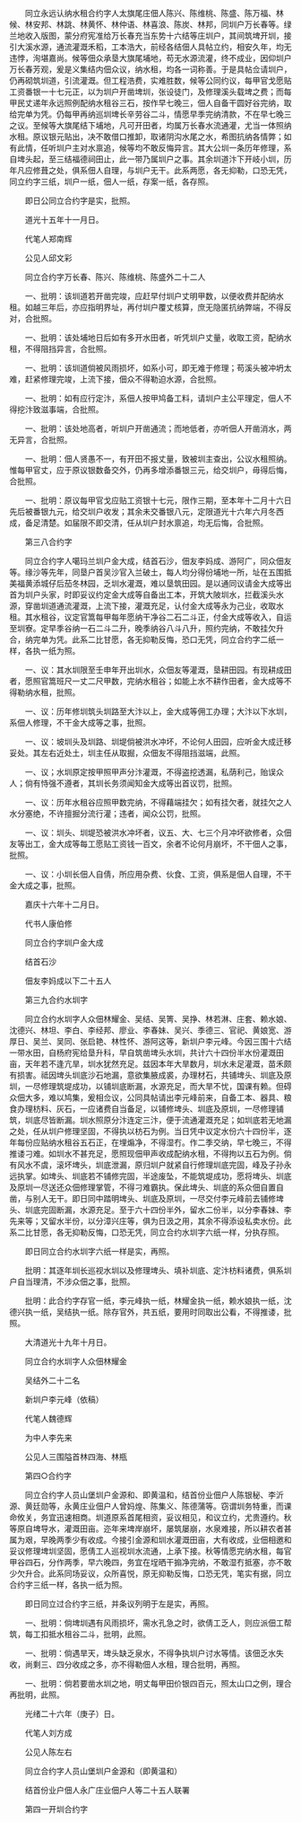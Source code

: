 <!-- { "loadSidebar": true } -->
　　同立永远认纳水租合约字人太旗尾庄佃人陈兴、陈维桃、陈盛、陈万福、林候、林安邦、林跳、林黄怀、林仲语、林喜浪、陈炭、林邦，同圳户万长春等。绿兰地收入版图，蒙分府宪准给万长春充当东势十六结等庄圳户，其间筑埤开圳，接引大溪水源，通流灌溉禾稻，工本浩大，前经各结佃人具帖立约，相安久年，均无违悖，洵堪嘉尚。候等佃众承垦大旗尾埔地，苟无水源流灌，终不成业，因仰圳户万长春芳观，爰是义集结内佃众议，纳水租，均各一词称善。于是具帖佥请圳户，仍再砌筑圳道，引流灌溉。但工程浩费，实难胜数，候等公同约议，每甲官戈愿贴工资番银一十七元正，以为圳户开凿埤圳，张设徒门，及修理溪头载埤之费；而每甲民丈递年永远照例配纳水租谷三石，按作早七晚三，佃人自备干圆好谷完纳，取给完单为凭。仍每甲再纳巡圳埤长辛劳谷二斗，情愿早季完纳清款，不在早七晚三之议。至候等大旗尾结下埔地，凡可开田者，均属万长春水流通灌，尤当一体照纳水租。原议银元贴出，决不敢借口推卸，取诸阴沟水尾之水，希图抗纳各情弊；如有此情，任听圳户主对水禀追，候等均不敢反悔异言。其大公圳一条历年修理，系自埤头起，至三结福德祠田止，此一带乃属圳户之事。其余圳道汴下开岐小圳，历年凡应修葺之处，俱系佃人自理，与圳户无干。此系两愿，各无抑勒，口恐无凭，同立约字三纸，圳户一纸，佃人一纸，存案一纸，各存照。

　　即日公同立合约字是实，批照。

　　道光十五年十一月日。

　　代笔人郑南辉

　　公见人邱文彩

　　同立合约字万长春、陈兴、陈维桃、陈盛外二十二人

　　一、批明：该圳道若开凿完竣，应赶早付圳户丈明甲数，以便收费并配纳水租。如越三年后，亦应指明界址，再付圳户覆丈核算，庶无隐匿抗纳弊端，不得反对，合批照。

　　一、批明：该处埔地日后如有多开水田者，听凭圳户丈量，收取工资，配纳水租，不得阻挡异言，合批照。

　　一、批明：该圳道倘被风雨损坏，如系小可，即无难于修理；苟溪头被冲坍太难，赶紧修理完竣，上流下接，佃众不得勒迫水源，合批照。

　　一、批明：如有应行定汴，系佃人按甲鸠备工料，请圳户主公平理定，佃人不得挖汴致滋事端，合批照。

　　一、批明：该处地高者，听圳户开凿通流；而地低者，亦听佃人开凿消水，两无异言，合批照。

　　一、批明：佃人贤愚不一，有开田不报丈量，致被圳主查出，公议水租照纳。惟每甲官丈，应于原议银数备交外，仍再多增添番银三元，给交圳户，毋得后悔，合批照。

　　一、批明：原议每甲官戈应贴工资银十七元，限作三期，至本年十二月十六日先后被番银九元，给交圳户收发；其余未交番银八元，定限道光十六年六月冬西成，备足清楚。如届限不即交清，任从圳户封水禀追，均无后悔，合批照。

　　第三八合约字

　　同立合约字人噶玛兰圳户金大成，结首石沙，佃友李妈成、游阿广，同众佃友等。缘沙等先年，同垦户首吴沙官入兰破土，每人均分得份埔地一所，址在五围抵美福黄添城仔后茄冬林园，乏圳水灌溉，难以垦筑田园。是以通同议请金大成等出首为圳户头家，时即妥议约定金大成等自备出工本，开筑大陂圳水，拦截溪头水源，穿凿圳道通流灌溉，上流下接，灌溉充足，认付金大成等永为己业，收取水租。其水租谷，议定官篙每甲每年愿纳干净谷二石二斗正，付金大成等收入，自运至圳寮。定早季谷纳一石二斗二升，晚季纳谷八斗八升，照约完纳，不敢挂欠升合，纳完单为凭。此系二比甘愿，各无抑勒反悔，恐口无凭，同立合约字二纸一样，各执一纸为照。

　　一、议：其水圳限至壬申年开出圳水，众佃友等灌溉，垦耕田园。有现耕成田者，愿照官篙班尺一丈二尺甲数，完纳水租谷；如能上水不耕作田者，金大成等不得勒纳水租，批照。

　　一、议：历年修圳筑头圳路至大汴以上，金大成等佣工办理；大汴以下水圳，系佃人修理，不干金大成等之事，批照。

　　一、议：坡圳头及圳路、圳堤倘被洪水冲坏，不论何人田园，应听金大成迁移妥处。其左右近处土，圳主任从取掘，众佃友不得阻挡滋端，此照。

　　一、议；水圳原定按甲照甲声分汴灌溉，不得盗挖透漏，私荫利己，贻误众人；倘有恃强不遵者，其圳长务须闻知金大成等出首议罚，批照。

　　一、议：历年水租谷应照甲数完纳，不得藉端挂欠；如有挂欠者，就挂欠之人水分塞绝，不许擅掘分流行灌；违者，闻众公罚，批照。

　　一、议：圳头、圳堤恐被洪水冲坏者，议五、大、七三个月冲坏欲修者，众佃友等出工，金大成等每工愿贴工资钱一百文，余者不论何月崩坏，不干佃人之事，批照。

　　一、议：小圳长佃人自倩，所应用杂费、伙食、工资，俱系是佃人自理，不干金大成之事，批照。

　　嘉庆十六年十二月日。

　　代书人康伯修

　　同立合约字圳户金大成

　　结首石沙

　　佃友李妈成以下二十五人

　　第三九合约水圳字

　　同立合约水圳字人众佃林耀金、吴结、吴箐、吴挣、林若淋、庄套、赖水娘、沈德兴、林坦、李白、李经邦、廖业、李春妹、吴兴、季德三、官祀、黄娘宽、游厚日、吴兰、吴同、张启艳、林性怀、游阿这等，新圳户李元峰。今因三围十六结一带水田，自杨府宪给垦升科，早自筑凿埤头水圳，共计六十四份半水份灌溉田亩，天年若不逢亢旱，圳水犹然充足。兹因本年大旱数月，圳水未足灌溉，苗禾颇有损害。祗因埤头圳底沙石地漏，意欲集腋成裘，办理材石，共铺埤头、圳底及原圳，一尽修理筑堤成功，以铺圳底断漏，水源充足，而大旱不忧，国课有赖。但碍众佃大多，难以鸠集，爰相佥议，公同具帖请出李元峰前来，自备工本、器具、粮食办理枋料、灰石，一应诸费自当备足，以铺修埤头、圳底及原圳，一尽修理铺筑，圳底尽皆断漏。圳水照原分汴连定三汴，便于流通灌溉充足；如圳底若无地漏之处，任从圳户修理坚固，不得执以枋石为例。当日凭中议定水份六十四份半，逐年每份应贴纳水租谷五石正，在埋煽净，不得湿冇。作二季交纳，早七晚三，不得推诿刁难。如圳水不甚充足，愿照现佃甲声收成配纳水租，不得拘以五石为例。倘有风水不虞，滚坏埤头，圳底泄漏，原归圳户就紧自行修理圳底完固，峰及子孙永远执掌。如埤头、圳底若不铺修完固，半途废坠，不能筑堤成功，愿将埤头、圳底及原圳一尽送还众佃修理掌管，不得刁难霸执。保此埤头、圳底的系众佃自置自凿，与别人无干。即日同中踏明埤头、圳底及原圳，一尽交付李元峰前去铺修埤头、圳底完固断漏，水源充足。至于六十四份半外，留水二份半，以分李春妹、李先来等；又留水半份，以分漳兴庄等，俱为日汲之用，其余不得添设私卖水份。此系二比甘愿，各无抑勒反悔，口恐无凭，同立合约水圳字六纸一样，分执存照。

　　即日同立合约水圳字六纸一样是实，再照。

　　批明：其逐年圳长巡视水圳以及修理埤头、填补圳底、定汴枋料诸费，俱系圳户自当理清，不涉众佃之事，批照。

　　批明：此合约字存官一纸，李元峰执一纸，林耀金执一纸，赖水娘执一纸，沈德兴执一纸，吴结执一纸。除存官外，共五纸，要用时同取出公看，不得推诿，批照。

　　大清道光十九年十月日。

　　同立合约水圳字人众佃林耀金

　　吴结外二十二名

　　新圳户李元峰（依稿）

　　代笔人魏德辉

　　为中人李先来

　　公见人三围隘首林四海、林瓶

　　第四○合约字

　　同立合约字人员山堡圳户金源和、即黄温和，结首份业佃户人陈银秘、李沂源、黄廷勋等，永黄庄业佃户人曾妈煌、陈集义、陈德蒲等。窃谓圳务特重，而课命攸关，务宜迅速相商。圳道原系首尾相资，妥议相见，和议立约，尤贵遵约。秋等原自埤导水，灌溉田亩。迩年来埤岸崩坏，屡筑屡崩，水泉难接，所以耕农者甚属为艰，早晚两季少有收成。今接引金源和圳水灌溉田亩，大有收成，业佃相邀和妥议修理埤圳坚固，愿倩工人巡视圳水流通，上承下接。秋等情愿完纳水租，每官甲谷四石，分作两季，早六晚四，务宜在埕晒干搧净完纳，不敢湿冇抵塞，亦不敢少欠升合。此系同场妥议，众所喜悦，原无抑勒反悔，口恐无凭，笔实有据，同立合约字三纸一样，各执一纸为照。

　　即日同立过合约字三纸，并条议列明于左是实，再照。

　　一、批明：倘埤圳遇有风雨损坏，需水孔急之时，欲倩工乏人，则应派佃工帮筑，每工扣抵水租谷二斗，批明，此照。

　　一、批明：倘遇旱天，埤头缺乏泉水，不得争执圳户讨水等情。该佃乏水失收，尚剩三、四分收成之多，亦不得勒佃人水租，理合批明，再照。

　　一、批明：倘若要凿水圳之地，明丈每甲田价银四百元，照太山口之例，理合再批明，此照。

　　光绪二十六年（庚子）日。

　　代笔人刘方成

　　公见人陈左右

　　同立合约字人员山堡圳户金源和（即黄温和）

　　结首份业户佃人永广庄业佃户人等二十五人联署

　　第四一开圳合约字

